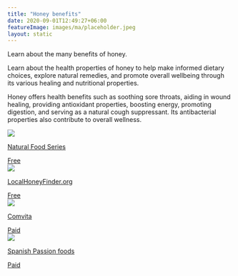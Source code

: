 ```yaml
---
title: "Honey benefits"
date: 2020-09-01T12:49:27+06:00
featureImage: images/ma/placeholder.jpeg
layout: static
---
```


Learn about the many benefits of honey.

Learn about the health properties of honey to help make informed dietary choices, explore natural remedies, and promote overall wellbeing through its various healing and nutritional properties.

Honey offers health benefits such as soothing sore throats, aiding in wound healing, providing antioxidant properties, boosting energy, promoting digestion, and serving as a natural cough suppressant. Its antibacterial properties also contribute to overall wellness.

<a class="ma-link" href="https://www.naturalfoodseries.com/11-benefits-honey/"><div class="ma-card ma-card-Health"><div class="ma-icon"><img src ="/images/Icon-check - health - opacity.svg"/></div><div class="ma-name"><p>Natural Food Series</p></div><div class="ma-paid-text"><span>Free</span></div></div></a><a class="ma-link" href="https://localhoneyfinder.org/UK.php"><div class="ma-card ma-card-Health"><div class="ma-icon"><img src ="/images/Icon-check - health - opacity.svg"/></div><div class="ma-name"><p>LocalHoneyFinder.org</p></div><div class="ma-paid-text"><span>Free </span></div></div></a><a class="ma-link" href="https://www.awin1.com/cread.php?awinmid=22418&awinaffid=1198638&ued=https%3A%2F%2Fwww.comvita.co.uk%2F"><div class="ma-card ma-card-Health"><div class="ma-icon"><img src ="/images/Icon-pound - health - opacity.svg"/></div><div class="ma-name"><p>Comvita</p></div><div class="ma-paid-text"><span>Paid</span></div></div></a><a class="ma-link" href="https://www.spanishpassionfoods.co.uk/spanish-honey/"><div class="ma-card ma-card-Health"><div class="ma-icon"><img src ="/images/Icon-pound - health - opacity.svg"/></div><div class="ma-name"><p>Spanish Passion foods</p></div><div class="ma-paid-text"><span>Paid</span></div></div></a>  

<br/><br/>






